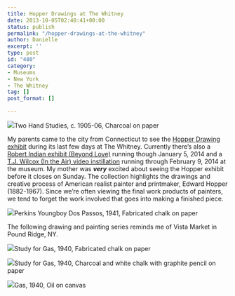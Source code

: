 ```yaml
---
title: Hopper Drawings at The Whitney
date: 2013-10-05T02:40:41+00:00
status: publish
permalink: "/hopper-drawings-at-the-whitney"
author: Danielle
excerpt: ''
type: post
id: "480"
category:
- Museums
- New York
- The Whitney
tag: []
post_format: []

---
```

  
![](http://farm4.staticflickr.com/3706/10093221503_909f1405dd_z.jpg)Two Hand Studies, c. 1905-06, Charcoal on paper

My parents came to the city from Connecticut to see the [Hopper Drawing exhibit](http://whitney.org/Exhibitions/HopperDrawing) during its last few days at The Whitney. Currently there’s also a [Robert Indian exhibit (Beyond Love)](http://whitney.org/Exhibitions/RobertIndiana) running though January 5, 2014 and a [T.J. Wilcox (In the Air) video instillation](http://whitney.org/Exhibitions/TJWilcox) running through February 9, 2014 at the museum. My mother was **_very_** excited about seeing the Hopper exhibit before it closes on Sunday. The collection highlights the drawings and creative process of American realist painter and printmaker, Edward Hopper (1882-1967). Since we’re often viewing the final work products of painters, we tend to forget the work involved that goes into making a finished piece.

![](http://farm4.staticflickr.com/3767/10093221243_c447e31b95_z.jpg)Perkins Youngboy Dos Passos, 1941, Fabricated chalk on paper

The following drawing and painting series reminds me of Vista Market in Pound Ridge, NY.

![](http://farm4.staticflickr.com/3834/10093114634_34ec0eaef5_z.jpg)Study for Gas, 1940, Fabricated chalk on paper

  
![](http://farm8.staticflickr.com/7381/10093175266_64c1b4b351_z.jpg)Study for Gas, 1940, Charcoal and white chalk with graphite pencil on paper

  
![](http://farm3.staticflickr.com/2889/10093150275_76e6d8c9fc_z.jpg)Gas, 1940, Oil on canvas
